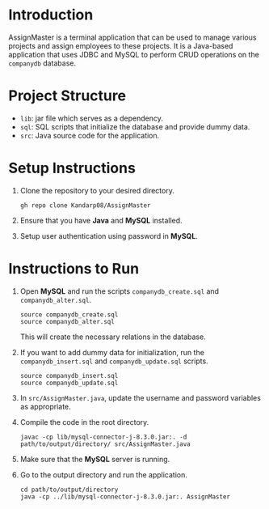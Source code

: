 # Introduction

AssignMaster is a terminal application that can be used to manage various projects and assign employees to these projects. It is a Java-based application that uses JDBC and MySQL to perform CRUD operations on the `companydb` database.

# Project Structure

- `lib`: jar file which serves as a dependency.
- `sql`: SQL scripts that initialize the database and provide dummy data.
- `src`: Java source code for the application.

# Setup Instructions

1. Clone the repository to your desired directory.

    `gh repo clone Kandarp08/AssignMaster`
2. Ensure that you have **Java** and **MySQL** installed.
3. Setup user authentication using password in **MySQL**.

# Instructions to Run

1. Open **MySQL** and run the scripts `companydb_create.sql` and `companydb_alter.sql`.

    `source companydb_create.sql` <br>
    `source companydb_alter.sql`

    This will create the necessary relations in the database.

2. If you want to add dummy data for initialization, run the `companydb_insert.sql` and `companydb_update.sql` scripts.

    `source companydb_insert.sql` <br>
    `source companydb_update.sql`

3. In `src/AssignMaster.java`, update the username and password variables as appropriate.

4. Compile the code in the root directory.

    `javac -cp lib/mysql-connector-j-8.3.0.jar:. -d path/to/output/directory/ src/AssignMaster.java` 

5. Make sure that the **MySQL** server is running.

6. Go to the output directory and run the application.

    `cd path/to/output/directory` <br>
    `java -cp ../lib/mysql-connector-j-8.3.0.jar:. AssignMaster` 